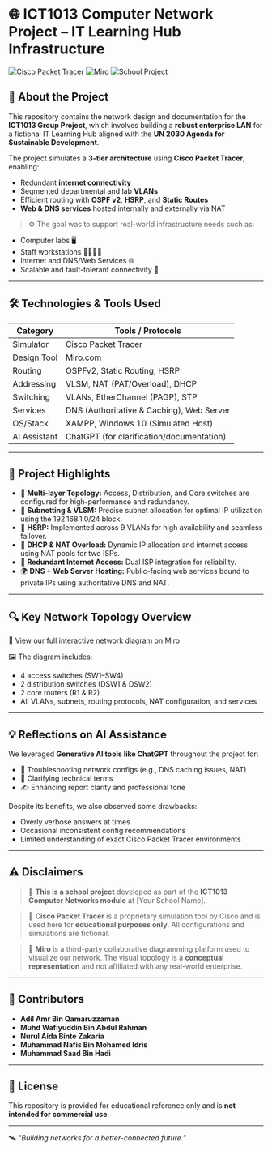 # 🌐 ICT1013 Computer Network Project – IT Learning Hub Infrastructure

[![Cisco Packet Tracer](https://img.shields.io/badge/Simulator-Cisco%20Packet%20Tracer-blue)](https://www.netacad.com)
[![Miro](https://img.shields.io/badge/Diagram-Miro-yellow)](https://miro.com)
[![School Project](https://img.shields.io/badge/Project-Type:%20Academic-red)]()

## 📘 About the Project

This repository contains the network design and documentation for the **ICT1013 Group Project**, which involves building a **robust enterprise LAN** for a fictional IT Learning Hub aligned with the **UN 2030 Agenda for Sustainable Development**.

The project simulates a **3-tier architecture** using **Cisco Packet Tracer**, enabling:
- Redundant **internet connectivity**
- Segmented departmental and lab **VLANs**
- Efficient routing with **OSPF v2**, **HSRP**, and **Static Routes**
- **Web & DNS services** hosted internally and externally via NAT

> ⚙️ The goal was to support real-world infrastructure needs such as:
- Computer labs 🖥️
- Staff workstations 👩‍💼👨‍🏫
- Internet and DNS/Web Services 🌐
- Scalable and fault-tolerant connectivity 📡

---

## 🛠️ Technologies & Tools Used

| Category       | Tools / Protocols                          |
| ------------- | ------------------------------------------- |
| Simulator     | Cisco Packet Tracer                        |
| Design Tool   | Miro.com                                   |
| Routing       | OSPFv2, Static Routing, HSRP               |
| Addressing    | VLSM, NAT (PAT/Overload), DHCP             |
| Switching     | VLANs, EtherChannel (PAGP), STP            |
| Services      | DNS (Authoritative & Caching), Web Server |
| OS/Stack      | XAMPP, Windows 10 (Simulated Host)         |
| AI Assistant  | ChatGPT (for clarification/documentation)  |

---

## 🧠 Project Highlights

- 📶 **Multi-layer Topology:** Access, Distribution, and Core switches are configured for high-performance and redundancy.
- 🧩 **Subnetting & VLSM:** Precise subnet allocation for optimal IP utilization using the 192.168.1.0/24 block.
- 🔁 **HSRP:** Implemented across 9 VLANs for high availability and seamless failover.
- 🚪 **DHCP & NAT Overload:** Dynamic IP allocation and internet access using NAT pools for two ISPs.
- 📡 **Redundant Internet Access:** Dual ISP integration for reliability.
- 🌍 **DNS + Web Server Hosting:** Public-facing web services bound to private IPs using authoritative DNS and NAT.

---

## 🔍 Key Network Topology Overview

📎 [View our full interactive network diagram on Miro](https://miro.com/welcomeonboard/NWIybk5ON002c3dQQmU4MEZJeC9Ta2c2aVBnQ3c5Rmc0UURoelRpZURHN0x4OHhTd3RNYWpDbVQ4UTRTQm9ldzNydW5QNHNMeXFMQW9EWkFicGJDSHczcmlBaWg3ekZuTnZVb1kyOU01ai9CY3VPZlBYU2VCMjlRUjZYc2RkQVdhWWluRVAxeXRuUUgwWDl3Mk1qRGVRPT0hdjE%3D?share_link_id=879219975505)

🖼️ The diagram includes:
- 4 access switches (SW1–SW4)
- 2 distribution switches (DSW1 & DSW2)
- 2 core routers (R1 & R2)
- All VLANs, subnets, routing protocols, NAT configuration, and services

---

## 💡 Reflections on AI Assistance

We leveraged **Generative AI tools like ChatGPT** throughout the project for:
- 🔧 Troubleshooting network configs (e.g., DNS caching issues, NAT)
- 🧾 Clarifying technical terms
- ✍️ Enhancing report clarity and professional tone

Despite its benefits, we also observed some drawbacks:
- Overly verbose answers at times
- Occasional inconsistent config recommendations
- Limited understanding of exact Cisco Packet Tracer environments

---

## ⚠️ Disclaimers

> 🛑 **This is a school project** developed as part of the **ICT1013 Computer Networks module** at [Your School Name].

> 🧰 **Cisco Packet Tracer** is a proprietary simulation tool by Cisco and is used here for **educational purposes only**. All configurations and simulations are fictional.

> 🧩 **Miro** is a third-party collaborative diagramming platform used to visualize our network. The visual topology is a **conceptual representation** and not affiliated with any real-world enterprise.

---

## 👥 Contributors

- **Adil Amr Bin Qamaruzzaman**
- **Muhd Wafiyuddin Bin Abdul Rahman**
- **Nurul Aida Binte Zakaria**
- **Muhammad Nafis Bin Mohamed Idris**
- **Muhammad Saad Bin Hadi**

---

## 📄 License

This repository is provided for educational reference only and is **not intended for commercial use**.

---

🛰️ _"Building networks for a better-connected future."_

